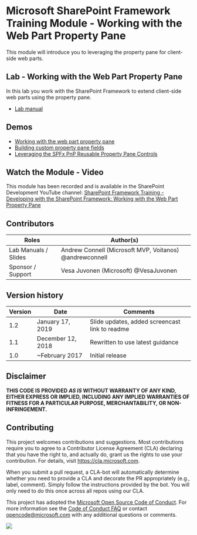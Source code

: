 # Microsoft SharePoint Framework Training Module - Working with the Web Part Property Pane

This module will introduce you to leveraging the property pane for client-side web parts.

## Lab - Working with the Web Part Property Pane

In this lab you work with the SharePoint Framework to extend client-side web parts using the property pane.

- [Lab manual](./Lab.md)

## Demos

- [Working with the web part property pane](./Demos/01-proppane)
- [Building custom property pane fields](./Demos/02-custom-fields)
- [Leveraging the SPFx PnP Reusable Property Pane Controls](./Demos/03-pnp-controls)

## Watch the Module - Video

This module has been recorded and is available in the SharePoint Development YouTube channel: [SharePoint Framework Training - Developing with the SharePoint Framework: Working with the Web Part Property Pane](https://www.youtube.com/watch?v=4QLY6z3RGug&list=PLR9nK3mnD-OV-RPXQ3Lco845qoEy7VJoc)

## Contributors

|        Roles         |                        Author(s)                        |
| -------------------- | ------------------------------------------------------- |
| Lab Manuals / Slides | Andrew Connell (Microsoft MVP, Voitanos) @andrewconnell |
| Sponsor / Support    | Vesa Juvonen (Microsoft) @VesaJuvonen                   |

## Version history

| Version |       Date        |                    Comments                    |
| ------- | ----------------- | ---------------------------------------------- |
| 1.2     | January 17, 2019  | Slide updates, added screencast link to readme |
| 1.1     | December 12, 2018 | Rewritten to use latest guidance               |
| 1.0     | ~February 2017    | Initial release                                |

## Disclaimer

**THIS CODE IS PROVIDED *AS IS* WITHOUT WARRANTY OF ANY KIND, EITHER EXPRESS OR IMPLIED, INCLUDING ANY IMPLIED WARRANTIES OF FITNESS FOR A PARTICULAR PURPOSE, MERCHANTABILITY, OR NON-INFRINGEMENT.**

## Contributing

This project welcomes contributions and suggestions.  Most contributions require you to agree to a
Contributor License Agreement (CLA) declaring that you have the right to, and actually do, grant us
the rights to use your contribution. For details, visit https://cla.microsoft.com.

When you submit a pull request, a CLA-bot will automatically determine whether you need to provide
a CLA and decorate the PR appropriately (e.g., label, comment). Simply follow the instructions
provided by the bot. You will only need to do this once across all repos using our CLA.

This project has adopted the [Microsoft Open Source Code of Conduct](https://opensource.microsoft.com/codeofconduct/).
For more information see the [Code of Conduct FAQ](https://opensource.microsoft.com/codeofconduct/faq/) or
contact [opencode@microsoft.com](mailto:opencode@microsoft.com) with any additional questions or comments.

<img src="https://telemetry.sharepointpnp.com/sp-dev-training-spfx-webpart-proppane" />
